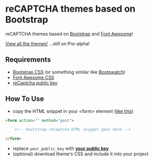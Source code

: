 reCAPTCHA themes based on Bootstrap
===================

reCAPTCHA themes based on [Bootstrap](http://getbootstrap.com/) and [Font Awesome](http://fortawesome.github.io/Font-Awesome/)!

[View all the themes!](http://georstef.github.io/bootstrap-recaptcha/) ...still on Pre-alpha!


Requirements
--------------------
 - [Bootstrap CSS](http://getbootstrap.com/) (or something similar like [Bootswatch](http://bootswatch.com/))
 - [Font Awesome CSS](http://fortawesome.github.io/Font-Awesome/)
 - [reCaptcha public key](https://www.google.com/recaptcha/admin)


How To Use
--------------------
 - copy the HTML snippet in your &lt;form&gt; element ([like this](https://developers.google.com/recaptcha/docs/display#Standard))
 ```html
 <form action="" method="post">

     <!-- bootstrap-reCaptcha HTML snippet goes here -->

 </form>
 ```
 - replace `your_public_key` with [**your public key**](https://www.google.com/recaptcha/admin)
 - (optional) download theme's CSS and include it into your project

